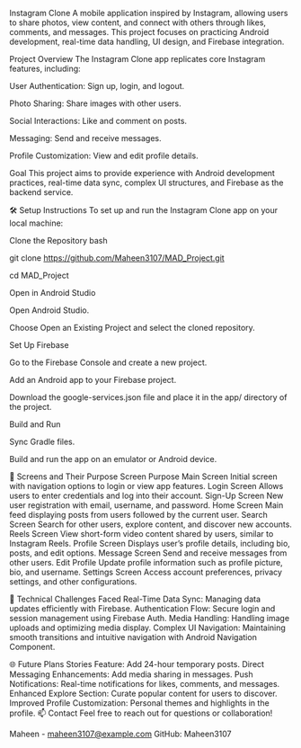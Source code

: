 Instagram Clone
A mobile application inspired by Instagram, allowing users to share photos, view content, and connect with others through likes, comments, and messages. This project focuses on practicing Android development, real-time data handling, UI design, and Firebase integration.

Project Overview
The Instagram Clone app replicates core Instagram features, including:

User Authentication: Sign up, login, and logout.

Photo Sharing: Share images with other users.

Social Interactions: Like and comment on posts.

Messaging: Send and receive messages.

Profile Customization: View and edit profile details.

Goal
This project aims to provide experience with Android development practices, real-time data sync, complex UI structures, and Firebase as the backend service.

🛠 Setup Instructions
To set up and run the Instagram Clone app on your local machine:

Clone the Repository
bash

git clone https://github.com/Maheen3107/MAD_Project.git

cd MAD_Project

Open in Android Studio

Open Android Studio.

Choose Open an Existing Project and select the cloned repository.

Set Up Firebase

Go to the Firebase Console and create a new project.

Add an Android app to your Firebase project.

Download the google-services.json file and place it in the app/ directory of the project.

Build and Run

Sync Gradle files.

Build and run the app on an emulator or Android device.



📱 Screens and Their Purpose
Screen	Purpose
Main Screen	Initial screen with navigation options to login or view app features.
Login Screen	Allows users to enter credentials and log into their account.
Sign-Up Screen	New user registration with email, username, and password.
Home Screen	Main feed displaying posts from users followed by the current user.
Search Screen	Search for other users, explore content, and discover new accounts.
Reels Screen	View short-form video content shared by users, similar to Instagram Reels.
Profile Screen	Displays user’s profile details, including bio, posts, and edit options.
Message Screen	Send and receive messages from other users.
Edit Profile	Update profile information such as profile picture, bio, and username.
Settings Screen	Access account preferences, privacy settings, and other configurations.




🧩 Technical Challenges Faced
Real-Time Data Sync: Managing data updates efficiently with Firebase.
Authentication Flow: Secure login and session management using Firebase Auth.
Media Handling: Handling image uploads and optimizing media display.
Complex UI Navigation: Maintaining smooth transitions and intuitive navigation with Android Navigation Component.



🌐 Future Plans
Stories Feature: Add 24-hour temporary posts.
Direct Messaging Enhancements: Add media sharing in messages.
Push Notifications: Real-time notifications for likes, comments, and messages.
Enhanced Explore Section: Curate popular content for users to discover.
Improved Profile Customization: Personal themes and highlights in the profile.
📫 Contact
Feel free to reach out for questions or collaboration!

Maheen - maheen3107@example.com
GitHub: Maheen3107
